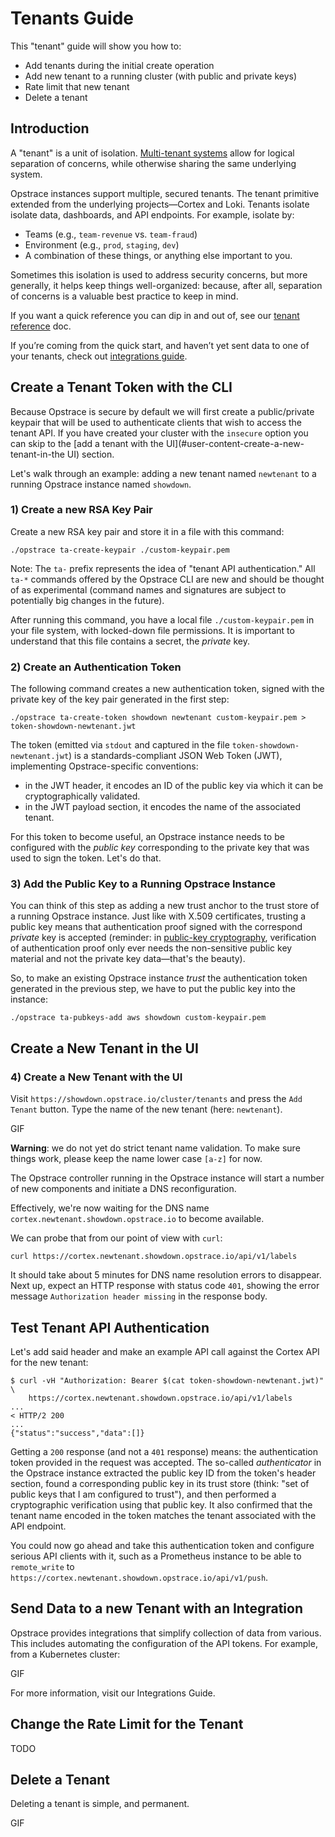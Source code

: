 # Tenants Guide

This "tenant" guide will show you how to:

* Add tenants during the initial create operation
* Add new tenant to a running cluster (with public and private keys)
* Rate limit that new tenant
* Delete a tenant

## Introduction

A "tenant" is a unit of isolation.
[Multi-tenant systems](https://en.wikipedia.org/wiki/Multitenancy) allow for logical separation of concerns, while otherwise sharing the same underlying system.

Opstrace instances support multiple, secured tenants.
The tenant primitive extended from the underlying projects—Cortex and Loki.
Tenants isolate isolate data, dashboards, and API endpoints.
For example, isolate by:

* Teams (e.g., `team-revenue` vs. `team-fraud`)
* Environment (e.g., `prod`, `staging`, `dev`)
* A combination of these things, or anything else important to you.

Sometimes this isolation is used to address security concerns, but more generally, it helps keep things well-organized: because, after all, separation of concerns is a valuable best practice to keep in mind.

If you want a quick reference you can dip in and out of, see our [tenant reference](../../references/tenants.md) doc.

If you’re coming from the quick start, and haven’t yet sent data to one of your tenants, check out [integrations guide](../user/integrations.md).

## Create a Tenant Token with the CLI

Because Opstrace is secure by default we will first create a public/private keypair that will be used to authenticate clients that wish to access the tenant API.
If you have created your cluster with the `insecure` option you can skip to the [add a tenant with the UI](#user-content-create-a-new-tenant-in-the UI) section.

Let's walk through an example:  adding a new tenant named `newtenant` to a running Opstrace instance named `showdown`.

### 1) Create a new RSA Key Pair

Create a new RSA key pair and store it in a file with this command:

```text
./opstrace ta-create-keypair ./custom-keypair.pem
```

Note: The `ta-` prefix represents the idea of "tenant API authentication." All
`ta-*` commands offered by the Opstrace CLI are new and should be thought of as
experimental (command names and signatures are subject to potentially big
changes in the future).

After running this command, you have a local file `./custom-keypair.pem` in your
file system, with locked-down file permissions.
It is important to understand
that this file contains a secret, the _private_ key.

### 2) Create an Authentication Token

The following command creates a new authentication token, signed with the
private key of the key pair generated in the first step:

```text
./opstrace ta-create-token showdown newtenant custom-keypair.pem > token-showdown-newtenant.jwt
```

The token (emitted via `stdout` and captured in the file
`token-showdown-newtenant.jwt`) is a standards-compliant JSON Web Token (JWT),
implementing Opstrace-specific conventions:

* in the JWT header, it encodes an ID of the public key via which it can be
  cryptographically validated.
* in the JWT payload section, it encodes the name of the associated tenant.

For this token to become useful, an Opstrace instance needs to be configured
with the _public key_ corresponding to the private key that was used to sign the
token.
Let's do that.

### 3) Add the Public Key to a Running Opstrace Instance

You can think of this step as adding a new trust anchor to the trust store of a
running Opstrace instance.
Just like with X.509 certificates, trusting a public
key means that authentication proof signed with the correspond _private_ key is
accepted (reminder: in
[public-key cryptography](https://en.wikipedia.org/wiki/Public-key_cryptography),
verification of authentication proof only ever needs the non-sensitive public
key material and not the private key data—that's the beauty).

So, to make an existing Opstrace instance _trust_ the authentication token
generated in the previous step, we have to put the public key into the instance:

```text
./opstrace ta-pubkeys-add aws showdown custom-keypair.pem
```

## Create a New Tenant in the UI

### 4) Create a New Tenant with the UI

Visit `https://showdown.opstrace.io/cluster/tenants` and press the `Add Tenant` button.
Type the name of the new tenant (here: `newtenant`).

GIF

**Warning**: we do not yet do strict tenant name validation.
To make sure things
work, please keep the name lower case `[a-z]` for now.

The Opstrace controller running in the Opstrace instance will start a number of new components and initiate a DNS reconfiguration.

Effectively, we're now waiting for the DNS name
`cortex.newtenant.showdown.opstrace.io` to become available.

We can probe that from our point of view with `curl`:

```text
curl https://cortex.newtenant.showdown.opstrace.io/api/v1/labels
```

It should take about 5 minutes for DNS name resolution errors to disappear.
Next
up, expect an HTTP response with status code `401`, showing the error message
`Authorization header missing` in the response body.

## Test Tenant API Authentication

Let's add said header and make an example API call against the Cortex API for
the new tenant:

```text
$ curl -vH "Authorization: Bearer $(cat token-showdown-newtenant.jwt)" \
    https://cortex.newtenant.showdown.opstrace.io/api/v1/labels
...
< HTTP/2 200
...
{"status":"success","data":[]}
```

Getting a `200` response (and not a `401` response) means: the authentication
token provided in the request was accepted.
The so-called _authenticator_ in the
Opstrace instance extracted the public key ID from the token's header section,
found a corresponding public key in its trust store (think: "set of public keys
that I am configured to trust"), and then performed a cryptographic verification
using that public key.
It also confirmed that the tenant name encoded in the
token matches the tenant associated with the API endpoint.

You could now go ahead and take this authentication token and configure serious
API clients with it, such as a Prometheus instance to be able to `remote_write`
to `https://cortex.newtenant.showdown.opstrace.io/api/v1/push`.

## Send Data to a new Tenant with an Integration

Opstrace provides integrations that simplify collection of data from various.
This includes automating the configuration of the API tokens.
For example, from a Kubernetes cluster:

GIF

For more information, visit our Integrations Guide.

## Change the Rate Limit for the Tenant

TODO

## Delete a Tenant

Deleting a tenant is simple, and permanent.

GIF
